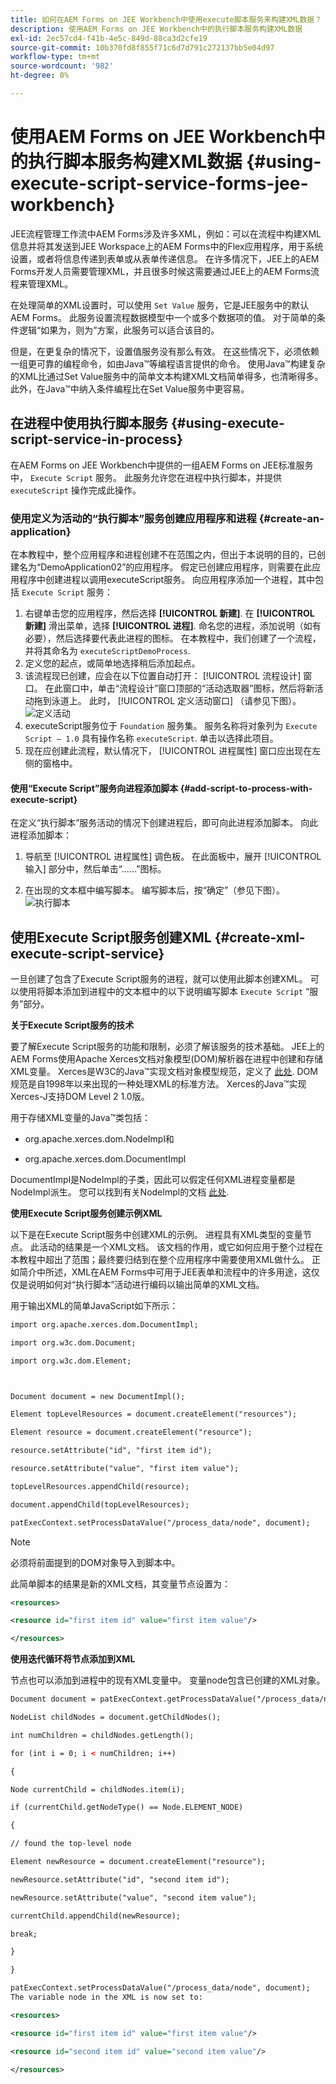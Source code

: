 ```yaml
---
title: 如何在AEM Forms on JEE Workbench中使用execute脚本服务来构建XML数据？
description: 使用AEM Forms on JEE Workbench中的执行脚本服务构建XML数据
exl-id: 2ec57cd4-f41b-4e5c-849d-88ca3d2cfe19
source-git-commit: 10b370fd8f855f71c6d7d791c272137bb5e04d97
workflow-type: tm+mt
source-wordcount: '982'
ht-degree: 0%

---
```


# 使用AEM Forms on JEE Workbench中的执行脚本服务构建XML数据 {#using-execute-script-service-forms-jee-workbench}

JEE流程管理工作流中AEM Forms涉及许多XML，例如：可以在流程中构建XML信息并将其发送到JEE Workspace上的AEM Forms中的Flex应用程序，用于系统设置，或者将信息传递到表单或从表单传递信息。 在许多情况下，JEE上的AEM Forms开发人员需要管理XML，并且很多时候这需要通过JEE上的AEM Forms流程来管理XML。

在处理简单的XML设置时，可以使用 `Set Value` 服务，它是JEE服务中的默认AEM Forms。 此服务设置流程数据模型中一个或多个数据项的值。 对于简单的条件逻辑“如果为，则为”方案，此服务可以适合该目的。

但是，在更复杂的情况下，设置值服务没有那么有效。 在这些情况下，必须依赖一组更可靠的编程命令，如由Java™等编程语言提供的命令。 使用Java™构建复杂的XML比通过Set Value服务中的简单文本构建XML文档简单得多，也清晰得多。 此外，在Java™中纳入条件编程比在Set Value服务中更容易。

## 在进程中使用执行脚本服务 {#using-execute-script-service-in-process}

在AEM Forms on JEE Workbench中提供的一组AEM Forms on JEE标准服务中， `Execute Script` 服务。 此服务允许您在进程中执行脚本，并提供 `executeScript` 操作完成此操作。

### 使用定义为活动的“执行脚本”服务创建应用程序和进程 {#create-an-application}

在本教程中，整个应用程序和进程创建不在范围之内，但出于本说明的目的，已创建名为“DemoApplication02”的应用程序。 假定已创建应用程序，则需要在此应用程序中创建进程以调用executeScript服务。 向应用程序添加一个进程，其中包括 `Execute Script` 服务：

1. 右键单击您的应用程序，然后选择 **[!UICONTROL 新建]**. 在 **[!UICONTROL 新建]** 滑出菜单，选择 **[!UICONTROL 进程]**. 命名您的进程，添加说明（如有必要），然后选择要代表此进程的图标。 在本教程中，我们创建了一个流程，并将其命名为  `executeScriptDemoProcess`.
1. 定义您的起点，或简单地选择稍后添加起点。
1. 该流程现已创建，应会在以下位置自动打开： [!UICONTROL 流程设计] 窗口。 在此窗口中，单击“流程设计”窗口顶部的“活动选取器”图标，然后将新活动拖到泳道上。 此时， [!UICONTROL 定义活动窗口] （请参见下图）。
   ![定义活动](assets/define-activity.jpg)
1. executeScript服务位于 `Foundation` 服务集。 服务名称将对象列为 `Execute Script – 1.0` 具有操作名称 `executeScript`. 单击以选择此项目。
1. 现在应创建此流程，默认情况下， [!UICONTROL 进程属性] 窗口应出现在左侧的窗格中。

#### 使用“Execute Script”服务向进程添加脚本 {#add-script-to-process-with-execute-script}

在定义“执行脚本”服务活动的情况下创建进程后，即可向此进程添加脚本。 向此进程添加脚本：

1. 导航至 [!UICONTROL 进程属性] 调色板。 在此面板中，展开 [!UICONTROL 输入] 部分中，然后单击“……”图标。

1. 在出现的文本框中编写脚本。 编写脚本后，按“确定”（参见下图）。
   ![执行脚本](assets/execute-script.jpg)

## 使用Execute Script服务创建XML {#create-xml-execute-script-service}

一旦创建了包含了Execute Script服务的进程，就可以使用此脚本创建XML。 可以使用将脚本添加到进程中的文本框中的以下说明编写脚本 `Execute Script` “服务”部分。

**关于Execute Script服务的技术**

要了解Execute Script服务的功能和限制，必须了解该服务的技术基础。 JEE上的AEM Forms使用Apache Xerces文档对象模型(DOM)解析器在进程中创建和存储XML变量。 Xerces是W3C的Java™实现文档对象模型规范，定义了 [此处](https://dom.spec.whatwg.org/). DOM规范是自1998年以来出现的一种处理XML的标准方法。 Xerces的Java™实现Xerces-J支持DOM Level 2 1.0版。

用于存储XML变量的Java™类包括：

* org.apache.xerces.dom.NodeImpl和

* org.apache.xerces.dom.DocumentImpl

DocumentImpl是NodeImpl的子类，因此可以假定任何XML进程变量都是NodeImpl派生。 您可以找到有关NodeImpl的文档 [此处](https://xerces.apache.org/xerces-j/apiDocs/org/apache/xerces/dom/NodeImpl.html).

**使用Execute Script服务创建示例XML**

以下是在Execute Script服务中创建XML的示例。 进程具有XML类型的变量节点。 此活动的结果是一个XML文档。 该文档的作用，或它如何应用于整个过程在本教程中超出了范围；最终要归结到在整个应用程序中需要使用XML做什么。 正如简介中所述，XML在AEM Forms中可用于JEE表单和流程中的许多用途，这仅仅是说明如何对“执行脚本”活动进行编码以输出简单的XML文档。

用于输出XML的简单JavaScript如下所示：

```xml
import org.apache.xerces.dom.DocumentImpl;

import org.w3c.dom.Document;

import org.w3c.dom.Element;



Document document = new DocumentImpl();

Element topLevelResources = document.createElement("resources");

Element resource = document.createElement("resource");

resource.setAttribute("id", "first item id");

resource.setAttribute("value", "first item value");

topLevelResources.appendChild(resource);

document.appendChild(topLevelResources);

patExecContext.setProcessDataValue("/process_data/node", document);
```

>[!NOTE]
>
>必须将前面提到的DOM对象导入到脚本中。

此简单脚本的结果是新的XML文档，其变量节点设置为：

```xml
<resources>

<resource id="first item id" value="first item value"/>

</resources>
```

**使用迭代循环将节点添加到XML**

节点也可以添加到进程中的现有XML变量中。 变量node包含已创建的XML对象。

```xml
Document document = patExecContext.getProcessDataValue("/process_data/node");

NodeList childNodes = document.getChildNodes();

int numChildren = childNodes.getLength();

for (int i = 0; i < numChildren; i++)

{

Node currentChild = childNodes.item(i);

if (currentChild.getNodeType() == Node.ELEMENT_NODE)

{

// found the top-level node

Element newResource = document.createElement("resource");

newResource.setAttribute("id", "second item id");

newResource.setAttribute("value", "second item value");

currentChild.appendChild(newResource);

break;

}

}

patExecContext.setProcessDataValue("/process_data/node", document);
The variable node in the XML is now set to:

<resources> 

<resource id="first item id" value="first item value"/> 

<resource id="second item id" value="second item value"/> 

</resources>
```
